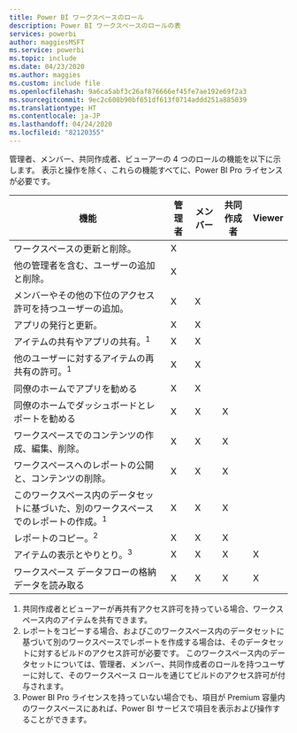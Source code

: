 ```yaml
---
title: Power BI ワークスペースのロール
description: Power BI ワークスペースのロールの表
services: powerbi
author: maggiesMSFT
ms.service: powerbi
ms.topic: include
ms.date: 04/23/2020
ms.author: maggies
ms.custom: include file
ms.openlocfilehash: 9a6ca5abf3c26af876666ef45fe7ae192e69f2a3
ms.sourcegitcommit: 9ec2c608b90bf651df613f0714addd251a885039
ms.translationtype: HT
ms.contentlocale: ja-JP
ms.lasthandoff: 04/24/2020
ms.locfileid: "82120355"
---
```

管理者、メンバー、共同作成者、ビューアーの 4 つのロールの機能を以下に示します。 表示と操作を除く、これらの機能すべてに、Power BI Pro ライセンスが必要です。

|機能   | 管理者  | メンバー  | 共同作成者  | Viewer |
|---|---|---|---|---|
| ワークスペースの更新と削除。  | X  |   |   |   | 
| 他の管理者を含む、ユーザーの追加と削除。  | X  |   |   |   |
| メンバーやその他の下位のアクセス許可を持つユーザーの追加。  |  X | X  |   |   |
| アプリの発行と更新。 |  X | X  |   |   |
| アイテムの共有やアプリの共有。<sup>1</sup> |  X | X  |   |   |
| 他のユーザーに対するアイテムの再共有の許可。<sup>1</sup> |  X | X  |   |   |
| 同僚のホームでアプリを勧める |  X | X  |   |   |
| 同僚のホームでダッシュボードとレポートを勧める |  X | X  | X |   |
| ワークスペースでのコンテンツの作成、編集、削除。  |  X | X  | X  |   |
| ワークスペースへのレポートの公開と、コンテンツの削除。  |  X | X  | X  |   |
| このワークスペース内のデータセットに基づいた、別のワークスペースでのレポートの作成。<sup>1</sup> |  X | X  | X  |   |
| レポートのコピー。<sup>2</sup> | X | X | X |  |
| アイテムの表示とやりとり。<sup>3</sup> |  X | X  | X  | X  |
| ワークスペース データフローの格納データを読み取る | X | X | X | X |

1. 共同作成者とビューアーが再共有アクセス許可を持っている場合、ワークスペース内のアイテムを共有できます。
2. レポートをコピーする場合、およびこのワークスペース内のデータセットに基づいて別のワークスペースでレポートを作成する場合は、そのデータセットに対するビルドのアクセス許可が必要です。 このワークスペース内のデータセットについては、管理者、メンバー、共同作成者のロールを持つユーザーに対して、そのワークスペース ロールを通じてビルドのアクセス許可が付与されます。
3. Power BI Pro ライセンスを持っていない場合でも、項目が Premium 容量内のワークスペースにあれば、Power BI サービスで項目を表示および操作することができます。

